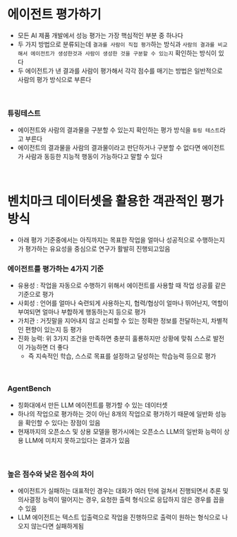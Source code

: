 # 에이전트 평가하기

- 모든 AI 제품 개발에서 성능 평가는 가장 핵심적인 부분 중 하나다
- 두 가지 방법으로 분류되는데 `결과를 사람이 직접 평가`하는 방식과 `사람의 결과를 비교해서 에이전트가 생성한것과 사람이 생성한 것을 구분할 수 있는지` 확인하는 방식이 있다
- 두 에이전트가 낸 결과를 사람이 평가해서 각각 점수를 매기는 방법은 일반적으로 사람의 평가 방식으로 부른다

<br>

### 튜링테스트

- 에이전트와 사람의 결과물을 구분할 수 있는지 확인하는 평가 방식을 `튜링 테스트`라고 부른다
- 에이전트의 결과물을 사람의 결과물이라고 판단하거나 구분할 수 없다면 에이전트가 사람과 동등한 지능적 행동이 가능하다고 말할 수 있다

<br>

# 벤치마크 데이터셋을 활용한 객관적인 평가방식

- 아래 평가 기준중에서는 아직까지는 목표한 작업을 얼마나 성공적으로 수행하는지가 평가하는 유요성을 중심으로 연구가 활발히 진행되고있음

### 에이전트를 평가하는 4가지 기준

- 유용성 : 작업을 자동으로 수행하기 위해서 에이전트를 사용할 때 작업 성공률 같은 기준으로 평가
- 사회성 : 언어를 얼마나 숙련되게 사용하는지, 협력/협상이 얼마나 뛰어난지, 역할이 부여되면 얼마나 부합하게 행동하는지 등으로 평가
- 가치관 : 거짓말을 지어내지 않고 신뢰할 수 있는 정확한 정보를 전달하는지, 차별적인 편향이 있는지 등 평가
- 진화 능력: 위 3가지 조건을 만족하면 충분히 훌룡하지만 상황에 맞춰 스스로 발전이 가능하면 더 좋다
  - 즉 지속적인 학습, 스스로 목표를 설정하고 달성하는 학습능력 등으로 평가

<br>

### AgentBench

- 칭화대에서 만든 LLM 에이전트를 평가할 수 있는 데이터셋
- 하나의 작업으로 평가하는 것이 아닌 8개의 작업으로 평가하기 때문에 일반화 성능을 확인할 수 있다는 장점이 있음
- 현재까지의 오픈소스 및 상용 모델을 평가시에는 오픈소스 LLM의 일반화 능력이 상용 LLM에 미치지 못하고있다는 결과가 있음

<br>

### 높은 점수와 낮은 점수의 차이

- 에이전트가 실패하는 대표적인 경우는 대화가 여러 턴에 걸쳐서 진행되면서 추론 및 의사결정 능력이 떨어지는 경우, 요청한 출력 형식으로 응답하지 않은 경우를 꼽을 수 있음
- LLM 에이전트는 텍스트 입출력으로 작업을 진행하므로 출력이 원하는 형식으로 나오지 않는다면 실패하게됨
